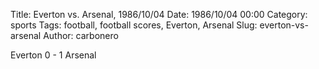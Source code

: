 Title: Everton vs. Arsenal, 1986/10/04
Date: 1986/10/04 00:00
Category: sports
Tags: football, football scores, Everton, Arsenal
Slug: everton-vs-arsenal
Author: carbonero


Everton 0 - 1 Arsenal
